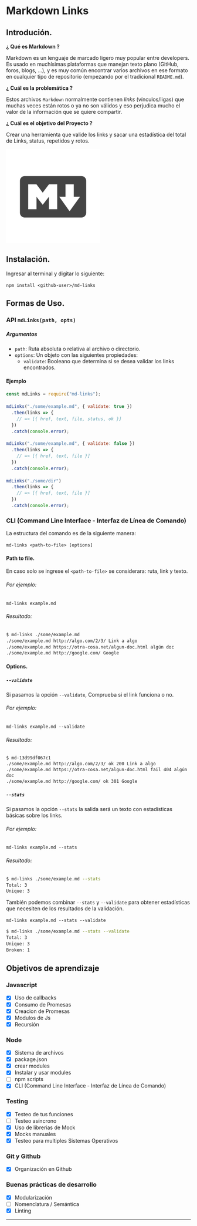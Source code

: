 # Markdown Links

## Introdución.

**¿ Qué es Markdown ?**

Markdown es un lenguaje de marcado ligero muy popular entre developers. Es usado en muchísimas plataformas que manejan texto plano (GitHub, foros, blogs, ...), y es muy común encontrar varios archivos en ese formato en cualquier tipo de repositorio (empezando por el tradicional `README.md`).

**¿ Cuál es la problemática ?**

Estos archivos `Markdown` normalmente contienen _links_ (vínculos/ligas) que muchas veces están rotos o ya no son válidos y eso perjudica mucho el valor de la información que se quiere compartir.

**¿ Cuál es el objetivo del Proyecto ?**

Crear una herramienta que valide los links y sacar una estadística del total de Links, status, repetidos y rotos. 

![md-links](https://github.com/PaolaS2992/ProjectGit/blob/master/img/Archivo_Markdown.png)

## Instalación.

Ingresar al terminal y digitar lo siguiente:

`npm install <github-user>/md-links`


## Formas de Uso.

### API `mdLinks(path, opts)`

##### Argumentos

- `path`: Ruta absoluta o relativa al archivo o directorio.
- `options`: Un objeto con las siguientes propiedades:
  * `validate`: Booleano que determina si se desea validar los links
    encontrados.

#### Ejemplo

```js
const mdLinks = require("md-links");

mdLinks("./some/example.md", { validate: true })
  .then(links => {
    // => [{ href, text, file, status, ok }]
  })
  .catch(console.error);

mdLinks("./some/example.md", { validate: false })
  .then(links => {
    // => [{ href, text, file }]
  })
  .catch(console.error);

mdLinks("./some/dir")
  .then(links => {
    // => [{ href, text, file }]
  })
  .catch(console.error);
```

### CLI (Command Line Interface - Interfaz de Línea de Comando)

La estructura del comando es de la siguiente manera:

`md-links <path-to-file> [options]`

#### Path to file.

En caso solo se ingrese el `<path-to-file>` se considerara: ruta, link y texto.

###### Por ejemplo:

`md-links example.md`

###### Resultado:

```sh
$ md-links ./some/example.md
./some/example.md http://algo.com/2/3/ Link a algo
./some/example.md https://otra-cosa.net/algun-doc.html algún doc
./some/example.md http://google.com/ Google
```

#### Options.

##### `--validate`

Si pasamos la opción `--validate`, Comprueba si el link funciona o no.

###### Por ejemplo:

`md-links example.md --validate`

###### Resultado:

```sh13d99df067c1
$ md-13d99df067c1
./some/example.md http://algo.com/2/3/ ok 200 Link a algo
./some/example.md https://otra-cosa.net/algun-doc.html fail 404 algún doc
./some/example.md http://google.com/ ok 301 Google
```

##### `--stats`

Si pasamos la opción `--stats` la salida será un texto con estadísticas
básicas sobre los links.

###### Por ejemplo:

`md-links example.md --stats`

###### Resultado:

```sh
$ md-links ./some/example.md --stats
Total: 3
Unique: 3
```

También podemos combinar `--stats` y `--validate` para obtener estadísticas que
necesiten de los resultados de la validación.

`md-links example.md --stats --validate`

```sh
$ md-links ./some/example.md --stats --validate
Total: 3
Unique: 3
Broken: 1
```

## Objetivos de aprendizaje

### Javascript
- [X] Uso de callbacks
- [X] Consumo de Promesas
- [X] Creacion de Promesas
- [X] Modulos de Js
- [X] Recursión

### Node
- [X] Sistema de archivos
- [X] package.json
- [X] crear modules
- [X] Instalar y usar modules
- [ ] npm scripts
- [X] CLI (Command Line Interface - Interfaz de Línea de Comando)

### Testing
- [X] Testeo de tus funciones
- [ ] Testeo asíncrono
- [X] Uso de librerias de Mock
- [X] Mocks manuales
- [X] Testeo para multiples Sistemas Operativos

### Git y Github
- [X] Organización en Github

### Buenas prácticas de desarrollo
- [X] Modularización
- [ ] Nomenclatura / Semántica
- [X] Linting

***